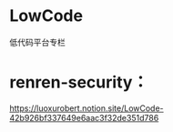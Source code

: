 # LowCode
低代码平台专栏  
# renren-security：
https://luoxurobert.notion.site/LowCode-42b926bf337649e6aac3f32de351d786

